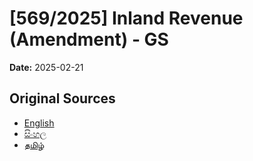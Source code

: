# [569/2025] Inland Revenue (Amendment) - GS

**Date:** 2025-02-21

## Original Sources

- [English](https://documents.gov.lk/view/bills/2025/2/569-2025_E.pdf)
- [සිංහල](https://documents.gov.lk/view/bills/2025/2/569-2025_S.pdf)
- [தமிழ்](https://documents.gov.lk/view/bills/2025/2/569-2025_T.pdf)
